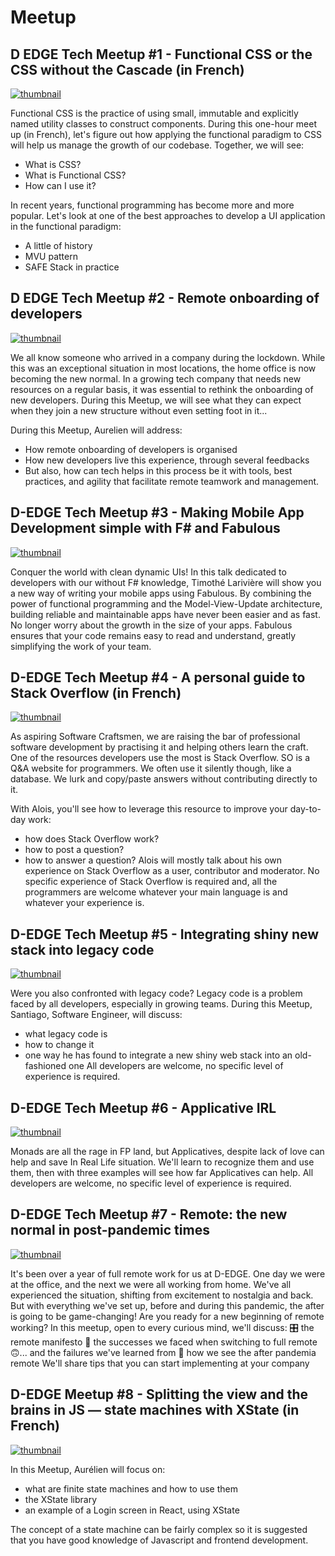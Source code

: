 # Meetup

## D EDGE Tech Meetup #1 - Functional CSS or the CSS without the Cascade (in French)

[![thumbnail](thumbnails/1.png)](https://www.youtube.com/watch?v=lcuTJYw-jsw)

<!-- <a href="https://www.youtube.com/watch?v=lcuTJYw-jsw"><img src="https://img.youtube.com/vi/lcuTJYw-jsw/maxresdefault.jpg" width = "259" height="194"></a> -->

Functional CSS is the practice of using small, immutable and explicitly named utility classes to construct components. During this one-hour meet up (in French), let's figure out how applying the functional paradigm to CSS will help us manage the growth of our codebase.
Together, we will see:
* What is CSS?
* What is Functional CSS?
* How can I use it?

In recent years, functional programming has become more and more popular. Let's look at one of the best approaches to develop a UI application in the functional paradigm:
* A little of history
* MVU pattern
* SAFE Stack in practice

## D EDGE Tech Meetup #2 - Remote onboarding of developers

[![thumbnail](thumbnails/2.png)](https://www.youtube.com/watch?v=IZNDQ83DrTY)

<!-- <a href="https://www.youtube.com/watch?v=IZNDQ83DrTY"><img src="https://github.com/shreyadenny/JoinUs/blob/main/thumbnails/2.png" width = "259" height="194"></a> -->

We all know someone who arrived in a company during the lockdown. While this was an exceptional situation in most locations, the home office is now becoming the new normal. In a growing tech company that needs new resources on a regular basis, it was essential to rethink the onboarding of new developers. During this Meetup, we will see what they can expect when they join a new structure without even setting foot in it...

During this Meetup, Aurelien will address:
- How remote onboarding of developers is organised
- How new developers live this experience, through several feedbacks
- But also, how can tech helps in this process be it with tools, best practices, and agility that facilitate remote teamwork and management.

## D-EDGE Tech Meetup #3 - Making Mobile App Development simple with F# and Fabulous

[![thumbnail](thumbnails/3.png)](https://www.youtube.com/watch?v=CNoaHtYFNw8)

<!-- <a href="https://www.youtube.com/watch?v=CNoaHtYFNw8"><img src="https://github.com/shreyadenny/JoinUs/blob/main/thumbnails/3.png" width = "259" height="194"></a> -->

Conquer the world with clean dynamic UIs!
In this talk dedicated to developers with our without F# knowledge, Timothé Larivière will show you a new way of writing your mobile apps using Fabulous.
By combining the power of functional programming and the Model-View-Update architecture, building reliable and maintainable apps have never been easier and as fast.
No longer worry about the growth in the size of your apps. Fabulous ensures that your code remains easy to read and understand, greatly simplifying the work of your team.

## D-EDGE Tech Meetup #4 - A personal guide to Stack Overflow (in French)

[![thumbnail](thumbnails/4.png)](https://www.youtube.com/watch?v=y1EFsgDBEus)

<!-- <a href="https://www.youtube.com/watch?v=y1EFsgDBEus"><img src="https://github.com/shreyadenny/JoinUs/blob/main/thumbnails/4.png" width = "259" height="194"></a> -->

As aspiring Software Craftsmen, we are raising the bar of professional software development by practising it and helping others learn the craft. One of the resources developers use the most is Stack Overflow. SO is a Q&A website for programmers. We often use it silently though, like a database. We lurk and copy/paste answers without contributing directly to it.

With Alois, you'll see how to leverage this resource to improve your day-to-day work:
- how does Stack Overflow work?
- how to post a question?
- how to answer a question?
Alois will mostly talk about his own experience on Stack Overflow as a user, contributor and moderator.
No specific experience of Stack Overflow is required and, all the programmers are welcome whatever your main language is and whatever your experience is.

## D-EDGE Tech Meetup #5 - Integrating shiny new stack into legacy code

[![thumbnail](thumbnails/5.png)](https://www.youtube.com/watch?v=akNGA5mIJN8)

<!-- <a href="https://www.youtube.com/watch?v=akNGA5mIJN8"><img src="https://github.com/shreyadenny/JoinUs/blob/main/thumbnails/5.png" width = "259" height="194"></a> -->

Were you also confronted with legacy code? Legacy code is a problem faced by all developers, especially in growing teams. During this Meetup, Santiago, Software Engineer, will discuss:
- what legacy code is
- how to change it
- one way he has found to integrate a new shiny web stack into an old-fashioned one
All developers are welcome, no specific level of experience is required.

## D-EDGE Tech Meetup #6 - Applicative IRL

[![thumbnail](https://github.com/shreyadenny/JoinUs/blob/main/thumbnails/6.png)](https://www.youtube.com/watch?v=a4nYkvAA3VY)

<!-- <a href="https://www.youtube.com/watch?v=a4nYkvAA3VY"><img src="https://github.com/shreyadenny/JoinUs/blob/main/thumbnails/6.png" width = "259" height="194"></a> -->

Monads are all the rage in FP land, but Applicatives, despite lack of love can help and save In Real Life situation. We'll learn to recognize them and use them, then with three examples will see how far Applicatives can help. All developers are welcome, no specific level of experience is required.

## D-EDGE Tech Meetup #7 - Remote: the new normal in post-pandemic times

[![thumbnail](thumbnails/7.png)](https://www.youtube.com/watch?v=Bzg0ZVeIh6Y)

It's been over a year of full remote work for us at D-EDGE. One day we were at the office, and the next we were all working from home. We've all experienced the situation, shifting from excitement to nostalgia and back.
But with everything we've set up, before and during this pandemic, the after is going to be game-changing! Are you ready for a new beginning of remote working?
In this meetup, open to every curious mind, we'll discuss:
🎛 the remote manifesto
🙂 the successes we faced when switching to full remote
🙃... and the failures we've learned from
🌈 how we see the after pandemia remote
We'll share tips that you can start implementing at your company


## D-EDGE Meetup #8 - Splitting the view and the brains in JS — state machines with XState (in French)

[![thumbnail](thumbnails/8.png)](https://www.youtube.com/watch?v=yRB57CDvQuY)

<!-- <a href="https://www.youtube.com/watch?v=yRB57CDvQuY"><img src="https://github.com/shreyadenny/JoinUs/blob/main/thumbnails/8.png" width = "259" height="194"></a> -->

In this Meetup, Aurélien will focus on:

- what are finite state machines and how to use them
- the XState library
- an example of a Login screen in React, using XState

The concept of a state machine can be fairly complex so it is suggested that you have good knowledge of Javascript and frontend development.

